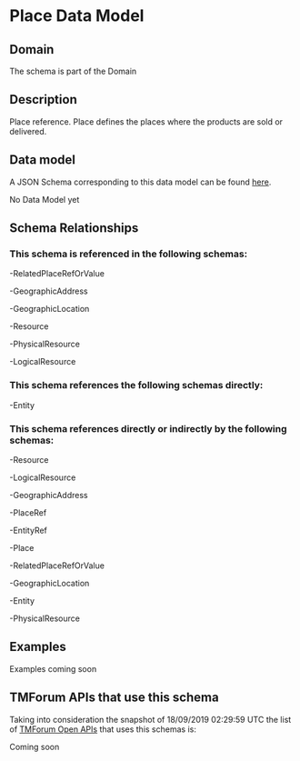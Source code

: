 # Place Data Model

## Domain

The  schema is part of the  Domain

## Description

Place reference. Place defines the places where the products are sold or delivered.

## Data model

A JSON Schema corresponding to this data model can be found
[here](https://github.com/tmforum-rand/schemas/blob/master/Common/Place.schema.json).

No Data Model yet

## Schema Relationships

### This schema is referenced in the following schemas:

-RelatedPlaceRefOrValue

-GeographicAddress

-GeographicLocation

-Resource

-PhysicalResource

-LogicalResource

### This schema references the following schemas directly:

-Entity

### This schema references directly or indirectly by the following schemas:

-Resource

-LogicalResource

-GeographicAddress

-PlaceRef

-EntityRef

-Place

-RelatedPlaceRefOrValue

-GeographicLocation

-Entity

-PhysicalResource



## Examples

Examples coming soon

## TMForum APIs that use this schema

Taking into consideration the snapshot of 18/09/2019 02:29:59 UTC the list of [TMForum Open APIs](https://www.tmforum.org/open-apis/) that uses this schemas is:

Coming soon